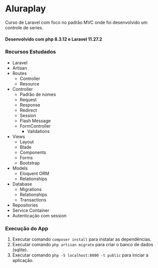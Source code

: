 # Aluraplay

Curso de Laravel com foco no padrão MVC onde foi desenvolvido um controle de series.
#### Desenvolvido com php 8.3.12 e Laravel 11.27.2

### Recursos Estudados
- Laravel
- Artisan
- Routes
    - Controller
    - Resource
- Controller
    - Padrão de nomes
    - Request
    - Response
    - Redirect
    - Session
    - Flash Message
    - FormController
        - Validations
- Views
    - Layout
    - Blade
    - Components
    - Forms
    - Bootstrap
- Models
    - Eloquent ORM
    - Relationships
- Database
    - Migrations
    - Relationships
    - Transactions
- Repositories
- Service Container
- Autenticação com session

### Execução do App
1. Executar comando ```composer install``` para instalar as dependências.
1. Executar comando ```php artisan migrate``` para criar o banco de dados (sqlite).
1. Executar comando ```php -S localhost:8000 -t public``` para iniciar a aplicação.
